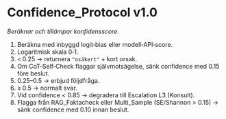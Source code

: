 # Confidence_Protocol v1.0

*Beräknar och tillämpar konfidensscore.*

1. Beräkna med inbyggd logit‑bias eller modell‑API‑score.  
2. Logaritmisk skala 0‑1.  
3. < 0.25 → returnera `"osäkert"` + kort orsak.
4. Om CoT‑Self‑Check flaggar självmotsägelse, sänk confidence med 0.15 före beslut.
5. 0.25–0.5 → erbjud följdfråga.  
6. ≥ 0.5 → normalt svar.
7. Vid confidence < 0.85 → degradera till Escalation L3 (Konsult).
8. Flagga från RAG_Faktacheck eller Multi_Sample (SE/Shannon > 0.15) → sänk confidence med 0.10 innan beslut.
